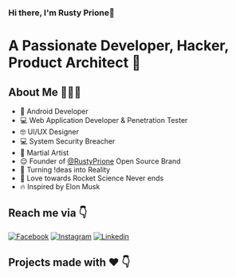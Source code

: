 ### Hi there, I'm Rusty Prione👋


# A Passionate Developer, Hacker, Product Architect 🚀 

## About Me 🤷🏻‍♂️

*  📱 Android Developer
* 💻 Web Application Developer & Penetration Tester
* 🤓 UI/UX Designer
* 💻 System Security Breacher
* 👘 Martial Artist
* 😌 Founder of [@RustyPrione](https://www.facebook.com/Rusty47.Inc) Open Source Brand
* 📝 Turning !deas into Reality
* 🚀 Love towards Rocket Science Never ends
* 🔥 Inspired by Elon Musk

## 
## Reach me via 👇

[![Facebook](https://img.shields.io/badge/Facebook-9fc.svg?style=for-the-badge&logo=facebook)](https://www.facebook.com/Rusty47.Inc)
[![Instagram](https://img.shields.io/badge/Instagram-gray.svg?style=for-the-badge&logo=instagram)](https://www.instagram.com/raghavan356)
[![Linkedin](https://img.shields.io/badge/LinkedIn-blue.svg?style=for-the-badge&logo=linkedin)](https://www.linkedin.com/in/raja-ragavan-21647a1a7)


## Projects made with ❤️ 👇
